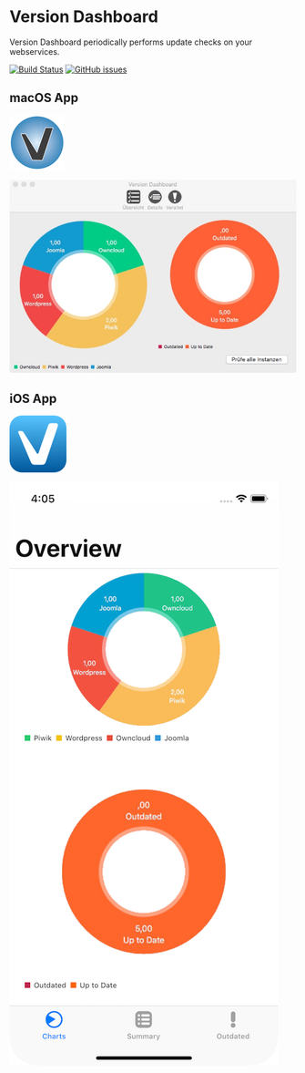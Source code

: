# Version Dashboard

Version Dashboard periodically performs update checks on your webservices.

[![Build Status](https://travis-ci.com/chrisschnei/VersionDashboard.svg?branch=master)](https://travis-ci.com/chrisschnei/VersionDashboard)
[![GitHub issues](https://img.shields.io/github/issues/chrisschnei/VersionDashboard)](https://github.com/chrisschnei/VersionDashboard/issues)

## macOS App

![macOS App](VersionDashboard/graphics/applogo/96x96.png)

![macOS App](VersionDashboard/graphics/VDGui.jpg)

## iOS App

![iOS App](VersionDashboardiOS/graphics/VDiOSLogo/100.png)

![iOS App](VersionDashboardiOS/graphics/GUI/FirstViewController.jpg)
